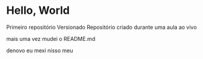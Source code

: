 # Hello, World
 Primeiro repositório Versionado 
Repositório criado durante uma aula ao vivo


mais uma vez mudei o README.md

denovo eu mexi nisso meu



